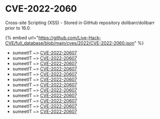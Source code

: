 # CVE-2022-2060

Cross-site Scripting (XSS) - Stored in GitHub repository dolibarr/dolibarr prior to 16.0.

{% embed url="https://github.com/Live-Hack-CVE/full_database/blob/main/cves/2022/CVE-2022-2060.json" %}


* sumeetIT ~> [CVE-2022-20607](https://www.alice-snow.ru/2022/database/cve-2022-2060/cve-2022-20607-sumeetit)
* sumeetIT ~> [CVE-2022-20607](https://www.alice-snow.ru/2022/database/cve-2022-2060/cve-2022-20607-sumeetit)
* sumeetIT ~> [CVE-2022-20607](https://www.alice-snow.ru/2022/database/cve-2022-2060/cve-2022-20607-sumeetit)
* sumeetIT ~> [CVE-2022-20607](https://www.alice-snow.ru/2022/database/cve-2022-2060/cve-2022-20607-sumeetit)
* sumeetIT ~> [CVE-2022-20607](https://www.alice-snow.ru/2022/database/cve-2022-2060/cve-2022-20607-sumeetit)
* sumeetIT ~> [CVE-2022-20607](https://www.alice-snow.ru/2022/database/cve-2022-2060/cve-2022-20607-sumeetit)
* sumeetIT ~> [CVE-2022-20607](https://www.alice-snow.ru/2022/database/cve-2022-2060/cve-2022-20607-sumeetit)
* sumeetIT ~> [CVE-2022-20607](https://www.alice-snow.ru/2022/database/cve-2022-2060/cve-2022-20607-sumeetit)
* sumeetIT ~> [CVE-2022-20607](https://www.alice-snow.ru/2022/database/cve-2022-2060/cve-2022-20607-sumeetit)
* sumeetIT ~> [CVE-2022-20607](https://www.alice-snow.ru/2022/database/cve-2022-2060/cve-2022-20607-sumeetit)
* sumeetIT ~> [CVE-2022-20607](https://www.alice-snow.ru/2022/database/cve-2022-2060/cve-2022-20607-sumeetit)
* sumeetIT ~> [CVE-2022-20607](https://www.alice-snow.ru/2022/database/cve-2022-2060/cve-2022-20607-sumeetit)